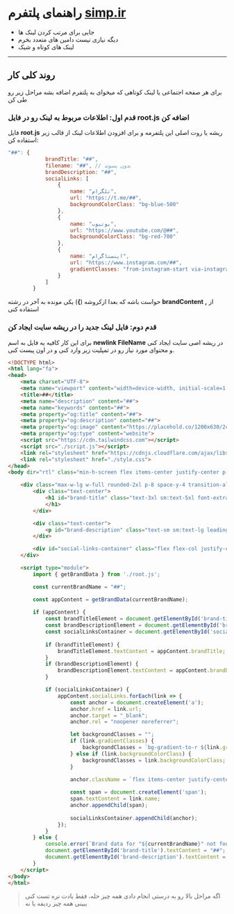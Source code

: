 # راهنمای پلتفرم [simp.ir](https://simp.ir)
- جایی برای مرتب کردن لینک ها
- دیگه نیازی نیست دامین های متعدد بخرم
- لینک های کوتاه و شیک
---

## روند کلی کار
برای هر صفحه اجتماعی یا لینک کوتاهی که میخوای به پلتفرم اضافه بشه مراحل زیر رو طی کن

### قدم اول: اطلاعات مربوط به لینک رو در فایل **root.js** اضافه کن
فایل **root.js** ریشه یا روت اصلی این پلتفرمه و برای افزودن اطلاعات لینک از قالب زیر استفاده کن:
```js
"##": {
            brandTitle: "##",
            filename: "##", // بدون پسوند
            brandDescription: "##",
            socialLinks: [
                {
                    name: "تلگرام",
                    url: "https://t.me/##",
                    backgroundColorClass: "bg-blue-500"
                },
                {
                    name: "یوتیوب",
                    url: "https://www.youtube.com/@##",
                    backgroundColorClass: "bg-red-700"
                },
                {
                    name: "اینستاگرام",
                    url: "https://www.instagram.com/##",
                    gradientClasses: "from-instagram-start via-instagram-mid to-instagram-end"
                }
            ]
        }
```
حواست باشه که بعدا ازکروشه (**}**) یکی مونده به آخر در رشته **brandContent** از **,** استفاده کنی

### قدم دوم: فایل لینک جدید را در ریشه سایت ایجاد کن
برای این کار کافیه یه فایل به اسم **newlink FileName** در ریشه اصی سایت ایجاد کنی و محتوای مورد نیاز رو در تمپلیت زیر وارد کنی و در اون پیست کنی.

```html
<!DOCTYPE html>
<html lang="fa">
<head>
    <meta charset="UTF-8">
    <meta name="viewport" content="width=device-width, initial-scale=1.0">
    <title>##</title>
    <meta name="description" content="##">
    <meta name="keywords" content="##">
    <meta property="og:title" content="##">
    <meta property="og:description" content="##">
    <meta property="og:image" content="https://placehold.co/1200x630/2c2c2c/ffffff?text=##">
    <meta property="og:type" content="website">
    <script src="https://cdn.tailwindcss.com"></script>
    <script src="./script.js"></script>
    <link rel="stylesheet" href="https://cdnjs.cloudflare.com/ajax/libs/font-awesome/6.5.2/css/all.min.css" xintegrity="sha512-SnH5WK+bZxgPHs44uWIX+LLJAJ9/2PkPKZ5QiAj6Ta86w+fsb2TkcmfRyVX3pBnMFcV7oQPJkl9QevSCWr3W6A==" crossorigin="anonymous" referrerpolicy="no-referrer" />
    <link rel="stylesheet" href="./style.css">
</head>
<body dir="rtl" class="min-h-screen flex items-center justify-center p-4 bg-[var(--color-background)] text-[var(--color-text)]">

    <div class="max-w-lg w-full rounded-2xl p-8 space-y-4 transition-all duration-300 bg-card-background border border-[var(--color-border-accent)]">
        <div class="text-center">
            <h1 id="brand-title" class="text-3xl sm:text-5xl font-extrabold mb-0 tracking-tight text-brand">
            </h1>
        </div>

        <div class="text-center">
            <p id="brand-description" class="text-sm sm:text-lg leading-relaxed mt-2 text-justify"></p>
        </div>

        <div id="social-links-container" class="flex flex-col justify-center items-center gap-3 mt-8"></div>
    </div>

    <script type="module">
        import { getBrandData } from './root.js';

        const currentBrandName = "##";

        const appContent = getBrandData(currentBrandName);
        
        if (appContent) {
            const brandTitleElement = document.getElementById('brand-title');
            const brandDescriptionElement = document.getElementById('brand-description');
            const socialLinksContainer = document.getElementById('social-links-container');
            
            if (brandTitleElement) {
                brandTitleElement.textContent = appContent.brandTitle;
            }
            if (brandDescriptionElement) {
                brandDescriptionElement.textContent = appContent.brandDescription;
            }

            if (socialLinksContainer) {
                appContent.socialLinks.forEach(link => {
                    const anchor = document.createElement('a');
                    anchor.href = link.url;
                    anchor.target = "_blank";
                    anchor.rel = "noopener noreferrer";

                    let backgroundClasses = "";
                    if (link.gradientClasses) {
                        backgroundClasses = `bg-gradient-to-r ${link.gradientClasses}`;
                    } else if (link.backgroundColorClass) {
                        backgroundClasses = link.backgroundColorClass;
                    }

                    anchor.className = `flex items-center justify-center text-white font-semibold py-3 px-6 rounded-xl transform hover:scale-105 w-full transition-all duration-200 ${backgroundClasses}`;
                    
                    const span = document.createElement('span');
                    span.textContent = link.name;
                    anchor.appendChild(span);
                    
                    socialLinksContainer.appendChild(anchor);
                });
            }
        } else {
            console.error(`Brand data for "${currentBrandName}" not found.`);
            document.getElementById('brand-title').textContent = "##";
            document.getElementById('brand-description').textContent = "اطلاعات فایل بارگذاری نشد.";
        }
    </script>
</body>
</html>
  ```

> اگه مراحل بالا رو به درستی انجام دادی همه چیز حله، فقط یادت نره تست کنی ببینی همه چیز ردیفه یا نه
